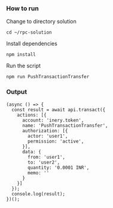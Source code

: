 ### How to run

Change to directory solution

```shell
cd ~/rpc-solution
```

Install dependencies

```shell
npm install
```

Run the script

```shell
npm run PushTransactionTransfer
```

### Output
```shell
(async () => {
  const result = await api.transact({
    actions: [{
      account: 'inery.token',
      name: 'PushTransactionTransfer',
      authorization: [{
        actor: 'user1',
        permission: 'active',
      }],
      data: {
        from: 'user1',
        to: 'user2',
        quantity: '0.0001 INR',
        memo: ''
      }
    }]
  });
  console.log(result);
})();
```